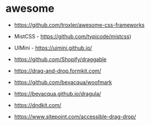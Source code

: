 # awesome

- https://github.com/troxler/awesome-css-frameworks

- MistCSS - https://github.com/typicode/mistcss)
- UIMini - https://uimini.github.io/

- https://github.com/Shopify/draggable
- https://drag-and-drop.formkit.com/
- https://github.com/bevacqua/woofmark
- https://bevacqua.github.io/dragula/
- https://dndkit.com/
- https://www.sitepoint.com/accessible-drag-drop/
